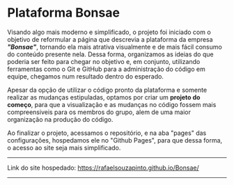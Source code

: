 # Plataforma Bonsae

Visando algo mais moderno e simplificado, o projeto foi iniciado com o objetivo de reformular a página que descrevia a plataforma da empresa __*"Bonsae"*__, tornando ela mais atrativa visualmente e de mais fácil consumo do conteúdo presente nela. Dessa forma, organizamos as ideias do que poderia ser feito para chegar no objetivo e, em conjunto, utilizando ferramentas como o Git e GitHub para a administração do código em equipe, chegamos num resultado dentro do esperado. 

Apesar da opção de utilizar o código pronto da plataforma e somente realizar as mudanças estipuladas, optamos por criar um __projeto do começo__, para que a visualização e as mudanças no código fossem mais compreensiveis para os membros do grupo, alem de uma maior organização na produção do código.

Ao finalizar o projeto, acessamos o repositório, e na aba "pages" das configurações, hospedamos ele no "Github Pages", para que dessa forma, o acesso ao site seja mais simplificado.

***
Link do site hospedado: https://rafaelsouzapinto.github.io/Bonsae/
***
